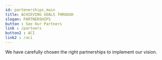 ```yaml
---
id: partenerships_main
title: ACHIEVING GOALS THROUGH
slogan: PARTNERSHIPS
button : See Our Partners
link : /partners
button2 : ACI
link2 : /aci
---
```


We have carefully chosen the right partnerships to implement our vision.
